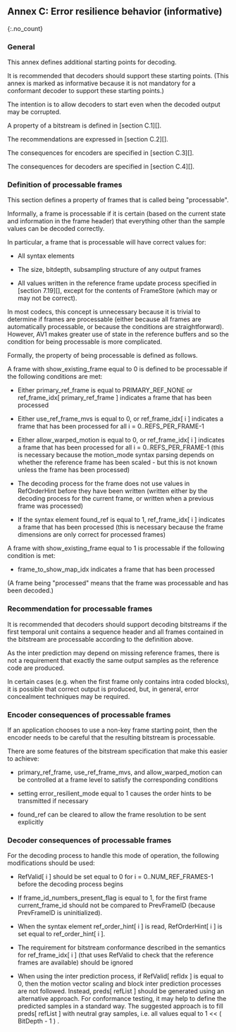 ## Annex C: Error resilience behavior (informative) 
{:.no_count}

### General

This annex defines additional starting points for decoding.

It is recommended that decoders should support these starting points.
(This annex is marked as informative because it is not mandatory for a conformant decoder to support these starting points.)

The intention is to allow decoders to start even when the decoded output may be corrupted.

A property of a bitstream is defined in [section C.1][].

The recommendations are expressed in [section C.2][].

The consequences for encoders are specified in [section C.3][].

The consequences for decoders are specified in [section C.4][].

### Definition of processable frames

This section defines a property of frames that is called being "processable".

Informally, a frame is processable if it is certain (based on the current state and information in the frame header)
that everything other than the sample values can be decoded correctly.

In particular, a frame that is processable will have correct values for:

  * All syntax elements
  
  * The size, bitdepth, subsampling structure of any output frames
  
  * All values written in the reference frame update process specified in [section 7.19][], except for the contents of FrameStore
  (which may or may not be correct).

In most codecs, this concept is unnecessary because it is trivial to determine if frames are processable (either because all frames are automatically processable, or because the conditions are straightforward).
However, AV1 makes greater use of state in the reference buffers and so the condition for being processable is more complicated.

Formally, the property of being processable is defined as follows.

A frame with show_existing_frame equal to 0 is defined to be processable if the following conditions are met:

  * Either primary_ref_frame is equal to PRIMARY_REF_NONE or ref_frame_idx[ primary_ref_frame ] indicates a frame that has been processed
  
  * Either use_ref_frame_mvs is equal to 0, or ref_frame_idx[ i ] indicates a frame that has been processed for all i = 0..REFS_PER_FRAME-1
  
  * Either allow_warped_motion is equal to 0, or ref_frame_idx[ i ] indicates a frame that has been processed for all i = 0..REFS_PER_FRAME-1
  (this is necessary because the motion_mode syntax parsing depends on whether the reference frame
  has been scaled - but this is not known unless the frame has been processed)
  
  * The decoding process for the frame does not use values in RefOrderHint before they have been written
    (written either by the decoding process for the current frame, or written when a previous frame was processed)
    
  * If the syntax element found_ref is equal to 1, ref_frame_idx[ i ] indicates a frame that has been processed
  (this is necessary because the frame dimensions are only correct for processed frames)
  
A frame with show_existing_frame equal to 1 is processable if the following condition is met:

  * frame_to_show_map_idx indicates a frame that has been processed
  
(A frame being "processed" means that the frame was processable and has been decoded.)

### Recommendation for processable frames

It is recommended that decoders should support decoding bitstreams if the first temporal unit contains a sequence header
and all frames contained in the bitstream are processable according to the definition above.

As the inter prediction may depend on missing reference frames, there is not a requirement that exactly
the same output samples as the reference code are produced.

In certain cases (e.g. when the first frame only contains intra coded blocks), it is possible that correct output is produced,
but, in general, error concealment techniques may be required.

### Encoder consequences of processable frames

If an application chooses to use a non-key frame starting point, then the encoder needs to be careful
that the resulting bitstream is processable.

There are some features of the bitstream specification that make this easier to achieve:

  * primary_ref_frame, use_ref_frame_mvs, and allow_warped_motion can be controlled at a frame level to satisfy the corresponding conditions
  
  * setting error_resilient_mode equal to 1 causes the order hints to be transmitted if necessary
  
  * found_ref can be cleared to allow the frame resolution to be sent explicitly
  
### Decoder consequences of processable frames

For the decoding process to handle this mode of operation, the following modifications should be used: 

  * RefValid[ i ] should be set equal to 0 for i = 0..NUM_REF_FRAMES-1 before the decoding process begins
  
  * If frame_id_numbers_present_flag is equal to 1, for the first frame current_frame_id should not be
  compared to PrevFrameID (because PrevFrameID is uninitialized).
  
  * When the syntax element ref_order_hint[ i ] is read, RefOrderHint[ i ] is set equal to ref_order_hint[ i ].
  
  * The requirement for bitstream conformance described in the semantics for ref_frame_idx[ i ] (that uses RefValid to check that the reference frames are available) should be ignored
  
  * When using the inter prediction process, if RefValid[ refIdx ] is equal to 0, then 
    the motion vector scaling and block inter prediction processes are not followed. 
    Instead, preds[ refList ] should be generated using an alternative approach.
    For conformance testing, it may help to define the predicted samples in a standard way.
    The suggested approach is to fill preds[ refList ]
    with neutral gray samples, i.e. all values equal to 1 \<\< ( BitDepth - 1 ) .

